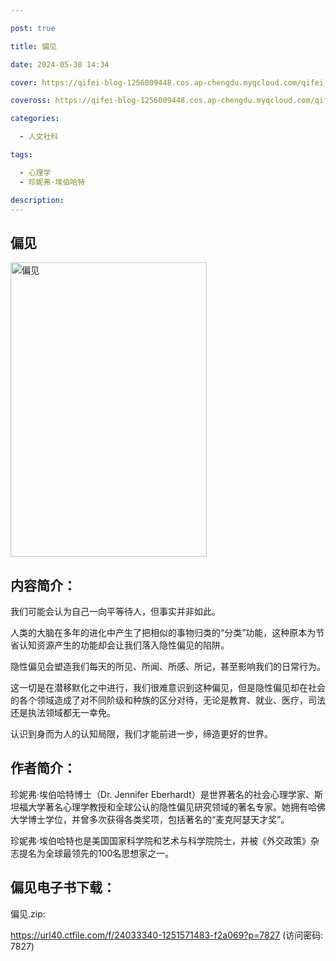 ```yaml
---

post: true

title: 偏见

date: 2024-05-30 14:34

cover: https://qifei-blog-1256009448.cos.ap-chengdu.myqcloud.com/qifei-blog/s33872107.jpg

coveross: https://qifei-blog-1256009448.cos.ap-chengdu.myqcloud.com/qifei-blog/s33872107.jpg

categories:

  - 人文社科

tags:

  - 心理学
  - 珍妮弗·埃伯哈特

description:
---
```


## 偏见

<img alt="偏见" class="aligncenter loading" data-was-processed="true" decoding="async" fetchpriority="high" height="471" src="https://qifei-blog-1256009448.cos.ap-chengdu.myqcloud.com/qifei-blog/s33872107.jpg" style="cursor: zoom-in;" width="314"/>

## 内容简介：

我们可能会认为自己一向平等待人，但事实并非如此。

人类的大脑在多年的进化中产生了把相似的事物归类的“分类”功能，这种原本为节省认知资源产生的功能却会让我们落入隐性偏见的陷阱。

隐性偏见会塑造我们每天的所见、所闻、所感、所记，甚至影响我们的日常行为。

这一切是在潜移默化之中进行，我们很难意识到这种偏见，但是隐性偏见却在社会的各个领域造成了对不同阶级和种族的区分对待，无论是教育、就业、医疗，司法还是执法领域都无一幸免。

认识到身而为人的认知局限，我们才能前进一步，缔造更好的世界。

## 作者简介：

珍妮弗·埃伯哈特博士（Dr. Jennifer Eberhardt）是世界著名的社会心理学家、斯坦福大学著名心理学教授和全球公认的隐性偏见研究领域的著名专家。她拥有哈佛大学博士学位，并曾多次获得各类奖项，包括著名的“麦克阿瑟天才奖”。

珍妮弗·埃伯哈特也是美国国家科学院和艺术与科学院院士，并被《外交政策》杂志提名为全球最领先的100名思想家之一。

## 偏见电子书下载：

偏见.zip: 

https://url40.ctfile.com/f/24033340-1251571483-f2a069?p=7827 (访问密码: 7827)
